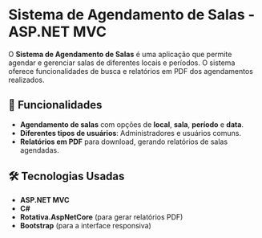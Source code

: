 # Sistema de Agendamento de Salas - ASP.NET MVC

O **Sistema de Agendamento de Salas** é uma aplicação que permite agendar e gerenciar salas de diferentes locais e períodos. O sistema oferece funcionalidades de busca e relatórios em PDF dos agendamentos realizados.

## 🚀 Funcionalidades

- **Agendamento de salas** com opções de **local**, **sala**, **período** e **data**.
- **Diferentes tipos de usuários**: Administradores e usuários comuns.
- **Relatórios em PDF** para download, gerando relatórios de salas agendadas.

## 🛠 Tecnologias Usadas

- **ASP.NET MVC**
- **C#**
- **Rotativa.AspNetCore** (para gerar relatórios PDF)
- **Bootstrap** (para a interface responsiva)
